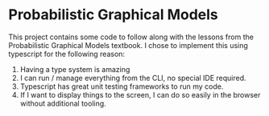 # Probabilistic Graphical Models

This project contains some code to follow along with the lessons from
the Probabilistic Graphical Models textbook. I chose to implement this
using typescript for the following reason:

1. Having a type system is amazing
2. I can run / manage everything from the CLI, no special IDE required.
3. Typescript has great unit testing frameworks to run my code.
4. If I want to display things to the screen, I can do so easily in the
   browser without additional tooling.

